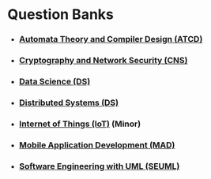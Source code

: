 # Question Banks

- ### [Automata Theory and Compiler Design (ATCD)](./question-banks/automata-theory-and-compiler-design)

- ### [Cryptography and Network Security (CNS)](./question-banks/cryptography-and-network-security)

- ### [Data Science (DS)](./question-banks/data-science)

- ### [Distributed Systems (DS)](./question-banks/distributed-systems)

- ### [Internet of Things (IoT)](./question-banks/internet-of-things) (Minor)

- ### [Mobile Application Development (MAD)](./question-banks/mobile-applicarion-development)

- ### [Software Engineering with UML (SEUML)](./question-banks/software-engineering-with-uml)
